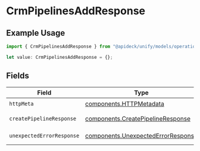 # CrmPipelinesAddResponse

## Example Usage

```typescript
import { CrmPipelinesAddResponse } from "@apideck/unify/models/operations";

let value: CrmPipelinesAddResponse = {};
```

## Fields

| Field                                                                                    | Type                                                                                     | Required                                                                                 | Description                                                                              |
| ---------------------------------------------------------------------------------------- | ---------------------------------------------------------------------------------------- | ---------------------------------------------------------------------------------------- | ---------------------------------------------------------------------------------------- |
| `httpMeta`                                                                               | [components.HTTPMetadata](../../models/components/httpmetadata.md)                       | :heavy_check_mark:                                                                       | N/A                                                                                      |
| `createPipelineResponse`                                                                 | [components.CreatePipelineResponse](../../models/components/createpipelineresponse.md)   | :heavy_minus_sign:                                                                       | Pipeline created                                                                         |
| `unexpectedErrorResponse`                                                                | [components.UnexpectedErrorResponse](../../models/components/unexpectederrorresponse.md) | :heavy_minus_sign:                                                                       | Unexpected error                                                                         |